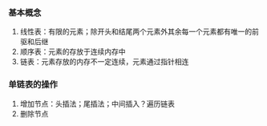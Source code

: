 ### 基本概念
1. 线性表：有限的元素；除开头和结尾两个元素外其余每一个元素都有唯一的前驱和后继
2. 顺序表：元素的存放于连续内存中
3. 链表：元素存放的内存不一定连续，元素通过指针相连

### 单链表的操作
1. 增加节点：头插法；尾插法；中间插入？遍历链表
2. 删除节点


